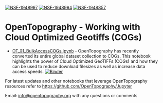 [![NSF-1948997](https://img.shields.io/badge/NSF-1948997-blue.svg)](https://nsf.gov/awardsearch/showAward?AWD_ID=1948997) 
[![NSF-1948994](https://img.shields.io/badge/NSF-1948994-blue.svg)](https://nsf.gov/awardsearch/showAward?AWD_ID=1948994)
[![NSF-1948857](https://img.shields.io/badge/NSF-1948857-blue.svg)](https://nsf.gov/awardsearch/showAward?AWD_ID=1948857)

# OpenTopography - Working with Cloud Optimized Geotiffs (COGs)

* [OT_01_BulkAccessCOGs.ipynb](https://github.com/earthcube2021/ec21_beckley_etal/blob/main/OT_01_BulkAccessCOGs.ipynb) - OpenTopography has recently converted its entire global dataset collection to COGs. This notebook highlights the power of Cloud Optimized GeoTIFFs (COGs) and how they can be used to reduce download filesizes as well as increase data access speeds.
[![Binder](https://mybinder.org/badge_logo.svg)](https://mybinder.org/v2/gh/earthcube2021/ec21_beckley_etal/main?filepath=OT_01_BulkAccessCOGs.ipynb)

For latest updates and other notebooks that leverage OpenTopography resources refer to https://github.com/OpenTopography/Jupyter

Email: info@opentopography.org with any questions or comments
